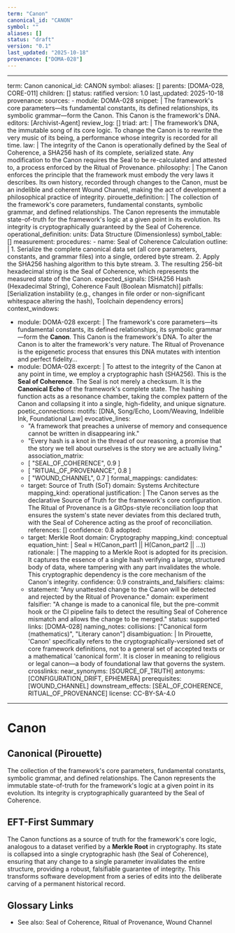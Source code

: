 ```yaml
---
term: "Canon"
canonical_id: "CANON"
symbol: ""
aliases: []
status: "draft"
version: "0.1"
last_updated: "2025-10-18"
provenance: ["DOMA-028"]
---
```


---
term: Canon
canonical_id: CANON
symbol: 
aliases: []
parents: [DOMA-028, CORE-011]
children: []
status: ratified
version: 1.0
last_updated: 2025-10-18
provenance:
  sources:
    - module: DOMA-028
      snippet: |
        The framework's core parameters—its fundamental constants, its defined relationships, its symbolic grammar—form the Canon. This Canon is the framework's DNA.
  editors: [Archivist-Agent]
  review_log: []
triad:
  art: |
    The framework’s DNA, the immutable song of its core logic. To change the Canon is to rewrite the very music of its being, a performance whose integrity is recorded for all time.
  law: |
    The integrity of the Canon is operationally defined by the Seal of Coherence, a SHA256 hash of its complete, serialized state. Any modification to the Canon requires the Seal to be re-calculated and attested to, a process enforced by the Ritual of Provenance.
  philosophy: |
    The Canon enforces the principle that the framework must embody the very laws it describes. Its own history, recorded through changes to the Canon, must be an indelible and coherent Wound Channel, making the act of development a philosophical practice of integrity.
pirouette_definition: |
  The collection of the framework's core parameters, fundamental constants, symbolic grammar, and defined relationships. The Canon represents the immutable state-of-truth for the framework's logic at a given point in its evolution. Its integrity is cryptographically guaranteed by the Seal of Coherence.
operational_definition:
  units: Data Structure (Dimensionless)
  symbol_table: []
  measurement:
    procedures:
      - name: Seal of Coherence Calculation
        outline: |
          1. Serialize the complete canonical data set (all core parameters, constants, and grammar files) into a single, ordered byte stream.
          2. Apply the SHA256 hashing algorithm to this byte stream.
          3. The resulting 256-bit hexadecimal string is the Seal of Coherence, which represents the measured state of the Canon.
        expected_signals: [SHA256 Hash (Hexadecimal String), Coherence Fault (Boolean Mismatch)]
        pitfalls: [Serialization instability (e.g., changes in file order or non-significant whitespace altering the hash), Toolchain dependency errors]
context_windows:
  - module: DOMA-028
    excerpt: |
      The framework's core parameters—its fundamental constants, its defined relationships, its symbolic grammar—form the **Canon**. This Canon is the framework's DNA. To alter the Canon is to alter the framework's very nature. The Ritual of Provenance is the epigenetic process that ensures this DNA mutates with intention and perfect fidelity...
  - module: DOMA-028
    excerpt: |
      To attest to the integrity of the Canon at any point in time, we employ a cryptographic hash (SHA256). This is the **Seal of Coherence**. The Seal is not merely a checksum. It is the **Canonical Echo** of the framework's complete state. The hashing function acts as a resonance chamber, taking the complex pattern of the Canon and collapsing it into a single, high-fidelity, and unique signature.
poetic_connections:
  motifs: [DNA, Song/Echo, Loom/Weaving, Indelible Ink, Foundational Law]
  evocative_lines:
    - "A framework that preaches a universe of memory and consequence cannot be written in disappearing ink."
    - "Every hash is a knot in the thread of our reasoning, a promise that the story we tell about ourselves is the story we are actually living."
  association_matrix:
    - [ "SEAL_OF_COHERENCE", 0.9 ]
    - [ "RITUAL_OF_PROVENANCE", 0.8 ]
    - [ "WOUND_CHANNEL", 0.7 ]
formal_mappings:
  candidates:
    - target: Source of Truth (SoT)
      domain: Systems Architecture
      mapping_kind: operational
      justification: |
        The Canon serves as the declarative Source of Truth for the framework's core configuration. The Ritual of Provenance is a GitOps-style reconciliation loop that ensures the system's state never deviates from this declared truth, with the Seal of Coherence acting as the proof of reconciliation.
      references: []
      confidence: 0.8
  adopted:
    - target: Merkle Root
      domain: Cryptography
      mapping_kind: conceptual
      equation_hint: |
        Seal ≈ H(Canon_part1 || H(Canon_part2 || ...))
      rationale: |
        The mapping to a Merkle Root is adopted for its precision. It captures the essence of a single hash verifying a large, structured body of data, where tampering with any part invalidates the whole. This cryptographic dependency is the core mechanism of the Canon's integrity.
      confidence: 0.9
constraints_and_falsifiers:
  claims:
    - statement: "Any unattested change to the Canon will be detected and rejected by the Ritual of Provenance."
      domain: experiment
      falsifier: "A change is made to a canonical file, but the pre-commit hook or the CI pipeline fails to detect the resulting Seal of Coherence mismatch and allows the change to be merged."
      status: supported
      links: [DOMA-028]
naming_notes:
  collisions: ["Canonical form (mathematics)", "Literary canon"]
  disambiguation: |
    In Pirouette, 'Canon' specifically refers to the cryptographically-versioned set of core framework definitions, not to a general set of accepted texts or a mathematical 'canonical form'. It is closer in meaning to religious or legal canon—a body of foundational law that governs the system.
crosslinks:
  near_synonyms: [SOURCE_OF_TRUTH]
  antonyms: [CONFIGURATION_DRIFT, EPHEMERA]
  prerequisites: [WOUND_CHANNEL]
  downstream_effects: [SEAL_OF_COHERENCE, RITUAL_OF_PROVENANCE]
license: CC-BY-SA-4.0
---

# Canon

## Canonical (Pirouette)
The collection of the framework's core parameters, fundamental constants, symbolic grammar, and defined relationships. The Canon represents the immutable state-of-truth for the framework's logic at a given point in its evolution. Its integrity is cryptographically guaranteed by the Seal of Coherence.

## EFT-First Summary
The Canon functions as a source of truth for the framework's core logic, analogous to a dataset verified by a **Merkle Root** in cryptography. Its state is collapsed into a single cryptographic hash (the Seal of Coherence), ensuring that any change to a single parameter invalidates the entire structure, providing a robust, falsifiable guarantee of integrity. This transforms software development from a series of edits into the deliberate carving of a permanent historical record.

## Glossary Links
- See also: Seal of Coherence, Ritual of Provenance, Wound Channel